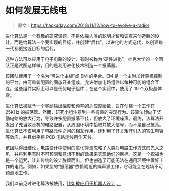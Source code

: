 # 如何发展无线电

> 原文：<https://hackaday.com/2018/11/12/how-to-evolve-a-radio/>

进化算法是一个有趣的研究课题。不是依靠人类的聪明才智和调查来创造新的设计，而是给算法一个要实现的目标，并创建“后代”，以进化的方式迭代，以创建每一代都更接近目标的后代。

这种方法可以应用于电子电路的设计，有时被称为“硬件进化”。杜克大学的一个团队正是试图这样做，目的是利用进化技术制造一个振荡器。

该团队使用了一个名为“可进化主板”或 EM 的平台。EM 是一个由附加计算机控制的平台，由可重新配置的固态开关组成，允许附加电路组件以每种可能的组合互连。这些组件实际上可以是任何电子组件；在这个实验中，使用了 10 个双极晶体管。

进化算法被赋予一个奖励输出幅度和频率的适应度函数，旨在创建一个工作在 25KHz 的振荡器。然而，研究小组注意到一些有趣的突现行为。该算法倾向于奖励电路的放大行为，导致许多配置振荡不佳，但放大了环境噪声。最终，该算法开发出了充当收音机的电路配置，从周围环境中拾取并放大信号，而不是自己振荡。进化算法不仅利用了电路元件之间的相互作用，还利用了开关矩阵引入的寄生电容等效应，并且似乎将 PCB 电路走线用作天线。

该团队得出结论，电路设计中使用的进化算法忽略了人类对电路工作方式的先入之见，并将利用有时不可预测和意想不到的效果来实现他们的目标。这是一个祝福也是一个诅咒，让非传统的设计脱颖而出，但也创造了可能无法在通用环境中很好工作的电路。例如，如果您的“振荡器”依赖附近的噪声源工作，它可能会在现场不可预测地工作。

我们以前见过进化算法被使用，[比如被应用于机器人设计](https://hackaday.com/2016/03/14/making-dumb-robots-evolve/) [。](https://hackaday.com/2016/03/14/making-dumb-robots-evolve/)